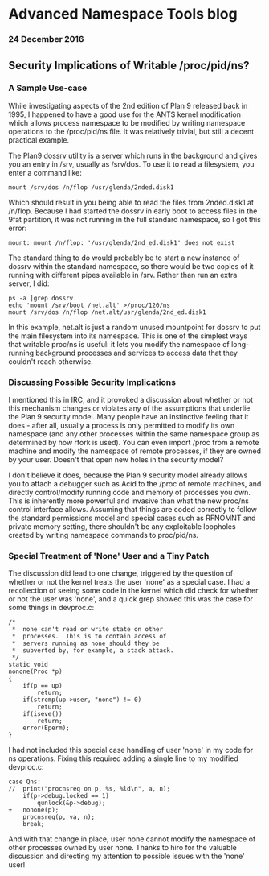 # Advanced Namespace Tools blog

### 24 December 2016

## Security Implications of Writable /proc/pid/ns?

### A Sample Use-case

While investigating aspects of the 2nd edition of Plan 9 released back in 1995, I happened to have a good use for the ANTS kernel modification which allows process namespace to be modified by writing namespace operations to the /proc/pid/ns file. It was relatively trivial, but still a decent practical example.

The Plan9 dossrv utility is a server which runs in the background and gives you an entry in /srv, usually as /srv/dos. To use it to read a filesystem, you enter a command like:

	mount /srv/dos /n/flop /usr/glenda/2nded.disk1

Which should result in you being able to read the files from 2nded.disk1 at /n/flop. Because I had started the dossrv in early boot to access files in the 9fat partition, it was not running in the full standard namespace, so I got this error:

	mount: mount /n/flop: '/usr/glenda/2nd_ed.disk1' does not exist

The standard thing to do would probably be to start a new instance of dossrv within the standard namespace, so there would be two copies of it running with different pipes available in /srv. Rather than run an extra server, I did:

	ps -a |grep dossrv
	echo 'mount /srv/boot /net.alt' >/proc/120/ns
	mount /srv/dos /n/flop /net.alt/usr/glenda/2nd_ed.disk1

In this example, net.alt is just a random unused mountpoint for dossrv to put the main filesystem into its namespace. This is one of the simplest ways that writable proc/ns is useful: it lets you modify the namespace of long-running background processes and services to access data that they couldn't reach otherwise.

### Discussing Possible Security Implications

I mentioned this in IRC, and it provoked a discussion about whether or not this mechanism changes or violates any of the assumptions that underlie the Plan 9 security model. Many people have an instinctive feeling that it does - after all, usually a process is only permitted to modify its own namespace (and any other processes within the same namespace group as determined by how rfork is used). You can even import /proc from a remote machine and modify the namespace of remote processes, if they are owned by your user. Doesn't that open new holes in the security model?

I don't believe it does, because the Plan 9 security model already allows you to attach a debugger such as Acid to the /proc of remote machines, and directly control/modify running code and memory of processes you own. This is inherently more powerful and invasive than what the new proc/ns control interface allows. Assuming that things are coded correctly to follow the standard permissions model and special cases such as RFNOMNT and private memory setting, there shouldn't be any exploitable loopholes created by writing namespace commands to proc/pid/ns.

### Special Treatment of 'None' User and a Tiny Patch

The discussion did lead to one change, triggered by the question of whether or not the kernel treats the user 'none' as a special case. I had a recollection of seeing some code in the kernel which did check for whether or not the user was 'none', and a quick grep showed this was the case for some things in devproc.c:

	/*
	 *  none can't read or write state on other
	 *  processes.  This is to contain access of
	 *  servers running as none should they be
	 *  subverted by, for example, a stack attack.
	 */
	static void
	nonone(Proc *p)
	{
		if(p == up)
			return;
		if(strcmp(up->user, "none") != 0)
			return;
		if(iseve())
			return;
		error(Eperm);
	}

I had not included this special case handling of user 'none' in my code for ns operations. Fixing this required adding a single line to my modified devproc.c:

	case Qns:
	//	print("procnsreq on p, %s, %ld\n", a, n);
		if(p->debug.locked == 1)
			qunlock(&p->debug);
	+	nonone(p);
		procnsreq(p, va, n);
		break;

And with that change in place, user none cannot modify the namespace of other processes owned by user none. Thanks to hiro for the valuable discussion and directing my attention to possible issues with the 'none' user!

